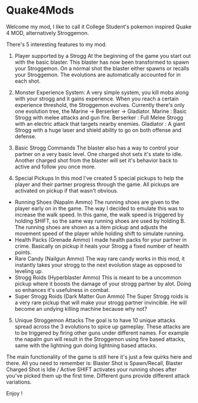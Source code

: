 # Quake4Mods
Welcome my mod, I like to call it College Student's pokemon inspired Quake 4 MOD, alternatively Stroggemon.

There's 5 interesting features to my mod. 

1. Player supported by a Strogg
At the beginning of the game you start out with the basic blaster. This blaster has now been transformed to spawn your Stroggemon.
On a normal shot the blaster either spawns or recalls your Stroggemon. The evolutions are automatically accounted for in each shot. 

2. Monster Experience System:
A very simple system, you kill mobs along with your strogg and it gains experience. When you reach a certain experience threshold, the Stroggemon evolves.
Currently there's only one evolution tree, the Marine -> Berserker -> Gladiator. 
Marine : Basic Strogg with melee attacks and gun fire.
Berserker : Full Melee Strogg with an electric attack that targets nearby enemies.
Gladiator : A giant Strogg with a huge laser and shield ability to go on both offense and defense.


3. Basic Strogg Commands
The blaster also has a way to control your partner on a very basic level. One charged shot sets it's state to idle.
Another charged shot from the blaster will set it's behavior back to active and follow you once more. 

4. Special Pickups
In this mod I've created 5 special pickups to help the player and their partner progress through the game. All pickups are activated on pickup if that wasn't obvious.
- Running Shoes (Napalm Ammo)
    The running shoes are given to the player early on in the game. The way I decided to emulate this was to increase the walk speed.
    In this game, the walk speed is triggered by holding SHIFT, so the same way running shoes are used by holding B.
    The running shoes are shown as a item pickup and adjusts the movement speed of the player while holding shift to simulate running.
- Health Packs (Grenade Ammo) 
    I made health packs for your partner in crime. Basically on pickup it heals your Strogg a fixed number of health points.
- Rare Candy (Nailgun Ammo) 
    The way rare candy works in this mod, it instantly takes your strogg to the next evolution stage as opposed to leveling up. 
- Strogg Roids (Hyperblaster Ammo)
    This is meant to be a uncommon pickup where it boosts the damage of your strogg partner by alot. Doing so enhances it's usefulness in combat.
- Super Strogg Roids (Dark Matter Gun Ammo) 
    The Super Strogg roids is a very rare pickup that will make your strogg partner invincible. He will become an undying killing machine because why not?
5. Unique Stroggemon Attacks
    The goal is to have 10 unique attacks spread across the 3 evolutions to spice up gameplay. These attacks are to be triggered by firing other guns under different names.
    For example the napalm gun will result in the Stroggemon using fire based attacks, same with the lightning gun doing lightning based attacks.
 
 The main functionality of the game is still here it's just a few quirks here and there. All you need to remember is: 
 Blaster Shot is Spawn/Recall, Blaster Charged Shot is Idle / Active
 SHIFT activates your running shoes after you've picked them up the first time.
 Different guns provide different attack variations. 
 
 Enjoy !
